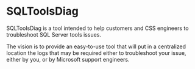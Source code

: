# SQLToolsDiag
 SQLToolsDiag is a tool intended to help customers and CSS engineers to troubleshoot SQL Server tools issues.
 
The vision is to provide an easy-to-use tool that will put in a centralized location the logs that may be required either to troubleshoot your issue, either by you, or by Microsoft support engineers.
